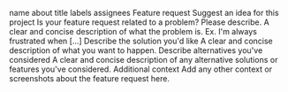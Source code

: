 name	about	title	labels	assignees
Feature request
Suggest an idea for this project
Is your feature request related to a problem? Please describe. A clear and concise description of what the problem is. Ex. I'm always frustrated when [...]
Describe the solution you'd like A clear and concise description of what you want to happen.
Describe alternatives you've considered A clear and concise description of any alternative solutions or features you've considered.
Additional context Add any other context or screenshots about the feature request here.
